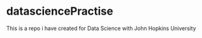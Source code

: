 datasciencePractise
===================

This is a repo i have created for Data Science with John Hopkins University
